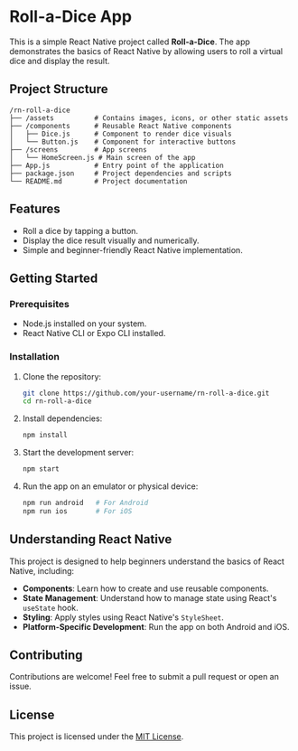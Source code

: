 # Roll-a-Dice App

This is a simple React Native project called **Roll-a-Dice**. The app demonstrates the basics of React Native by allowing users to roll a virtual dice and display the result.

## Project Structure

```
/rn-roll-a-dice
├── /assets          # Contains images, icons, or other static assets
├── /components      # Reusable React Native components
│   ├── Dice.js      # Component to render dice visuals
│   └── Button.js    # Component for interactive buttons
├── /screens         # App screens
│   └── HomeScreen.js # Main screen of the app
├── App.js           # Entry point of the application
├── package.json     # Project dependencies and scripts
└── README.md        # Project documentation
```

## Features

- Roll a dice by tapping a button.
- Display the dice result visually and numerically.
- Simple and beginner-friendly React Native implementation.

## Getting Started

### Prerequisites

- Node.js installed on your system.
- React Native CLI or Expo CLI installed.

### Installation

1. Clone the repository:
    ```bash
    git clone https://github.com/your-username/rn-roll-a-dice.git
    cd rn-roll-a-dice
    ```

2. Install dependencies:
    ```bash
    npm install
    ```

3. Start the development server:
    ```bash
    npm start
    ```

4. Run the app on an emulator or physical device:
    ```bash
    npm run android   # For Android
    npm run ios       # For iOS
    ```

## Understanding React Native

This project is designed to help beginners understand the basics of React Native, including:

- **Components**: Learn how to create and use reusable components.
- **State Management**: Understand how to manage state using React's `useState` hook.
- **Styling**: Apply styles using React Native's `StyleSheet`.
- **Platform-Specific Development**: Run the app on both Android and iOS.

## Contributing

Contributions are welcome! Feel free to submit a pull request or open an issue.

## License

This project is licensed under the [MIT License](LICENSE).
